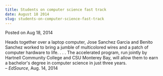 ```yaml
---
title: Students on computer science fast track
date: August 18 2014
slug: students-on-computer-science-fast-track
---
```





<span class="date">Posted on Aug 18, 2014    </span>
<p>Heads together over a laptop computer, Jose Sanchez Garcia and
Benito Sanchez worked to bring a jumble of multicolored wires and a
patch of computer hardware to life. . . . The accelerated program,
run jointly by Hartnell Community College and CSU Monterey Bay,
will allow them to earn a bachelor&apos;s degree in computer science in
just three years.<br>
&#x2013; <em>EdSource</em>, Aug. 14, 2014</br></p>





